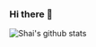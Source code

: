 ### Hi there 👋
![Shai's github stats](https://github-readme-stats.vercel.app/api?username=davidbinneun&show_icons=true&count_private=true&theme=buefy)
<!--
**davidbinneun/davidbinneun** is a ✨ _special_ ✨ repository because its `README.md` (this file) appears on your GitHub profile.

Here are some ideas to get you started:

- 🔭 I’m currently working on ...
- 🌱 I’m currently learning ...
- 👯 I’m looking to collaborate on ...
- 🤔 I’m looking for help with ...
- 💬 Ask me about ...
- 📫 How to reach me: ...
- 😄 Pronouns: ...
- ⚡ Fun fact: ...
-->
